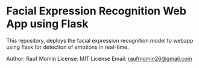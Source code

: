 # Facial Expression Recognition Web App using Flask

This repository, deploys the facial expression recognition model to webapp using flask for detection of emotions in real-time.

Author: Rauf Momin
License: MIT License
Email: raufmomin26@gmail.com
